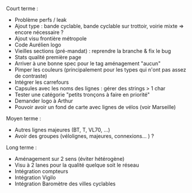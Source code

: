 Court terme :
- Problème perfs / leak
- Ajout type : bande cyclable, bande cyclable sur trottoir, voirie mixte => encore nécessaire ?
- Ajout visu frontière métropole
- Code Aurélien logo
- Vieilles sections (pré-mandat) : reprendre la branche & fix le bug
- Stats qualité première page
- Arriver à une bonne spec pour le tag aménagement "aucun"
- Pimper les couleurs (principalement pour les types qui n'ont pas assez de contraste)
- Intégrer les carrefours
- Capsules avec les noms des lignes : gérer des strings > 1 char
- Tester une catégorie "petits tronçons à faire en priorité"
- Demander logo à Arthur
- Pouvoir avoir un fond de carte avec lignes de vélos (voir Marseille)

Moyen terme :
- Autres lignes majeures (BT, T, VL70, ...)
- Avoir des groupes (vélolignes, majeures, connexions... ) ?

Long terme :
- Aménagement sur 2 sens (éviter hétérogène)
- Visu à 2 lanes pour la qualité quelque soit le réseau
- Intégration compteurs
- Intégration Vigilo
- Intégration Baromètre des villes cyclables